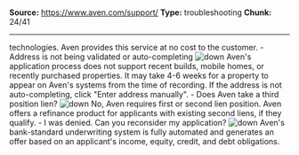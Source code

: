 # 

**Source:** https://www.aven.com/support/
**Type:** troubleshooting
**Chunk:** 24/41

---

technologies. Aven provides this service at no cost to the customer. \- Address is not being validated or auto-completing ![down](https://www.aven.com/img/down.bb266b57.svg) Aven's application process does not support recent builds, mobile homes, or recently purchased properties. It may take 4-6 weeks for a property to appear on Aven's systems from the time of recording. If the address is not auto-completing, click "Enter address manually". \- Does Aven take a third position lien? ![down](https://www.aven.com/img/down.bb266b57.svg) No, Aven requires first or second lien position. Aven offers a refinance product for applicants with existing second liens, if they qualify. \- I was denied. Can you reconsider my application? ![down](https://www.aven.com/img/down.bb266b57.svg) Aven's bank-standard underwriting system is fully automated and generates an offer based on an applicant's income, equity, credit, and debt obligations.